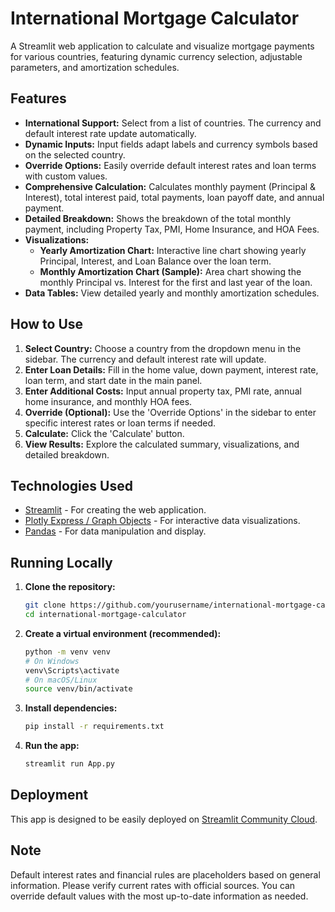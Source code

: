 # International Mortgage Calculator

A Streamlit web application to calculate and visualize mortgage payments for various countries, featuring dynamic currency selection, adjustable parameters, and amortization schedules.

## Features

*   **International Support:** Select from a list of countries. The currency and default interest rate update automatically.
*   **Dynamic Inputs:** Input fields adapt labels and currency symbols based on the selected country.
*   **Override Options:** Easily override default interest rates and loan terms with custom values.
*   **Comprehensive Calculation:** Calculates monthly payment (Principal & Interest), total interest paid, total payments, loan payoff date, and annual payment.
*   **Detailed Breakdown:** Shows the breakdown of the total monthly payment, including Property Tax, PMI, Home Insurance, and HOA Fees.
*   **Visualizations:**
    *   **Yearly Amortization Chart:** Interactive line chart showing yearly Principal, Interest, and Loan Balance over the loan term.
    *   **Monthly Amortization Chart (Sample):** Area chart showing the monthly Principal vs. Interest for the first and last year of the loan.
*   **Data Tables:** View detailed yearly and monthly amortization schedules.

## How to Use

1.  **Select Country:** Choose a country from the dropdown menu in the sidebar. The currency and default interest rate will update.
2.  **Enter Loan Details:** Fill in the home value, down payment, interest rate, loan term, and start date in the main panel.
3.  **Enter Additional Costs:** Input annual property tax, PMI rate, annual home insurance, and monthly HOA fees.
4.  **Override (Optional):** Use the 'Override Options' in the sidebar to enter specific interest rates or loan terms if needed.
5.  **Calculate:** Click the 'Calculate' button.
6.  **View Results:** Explore the calculated summary, visualizations, and detailed breakdown.

## Technologies Used

*   [Streamlit](https://streamlit.io/) - For creating the web application.
*   [Plotly Express / Graph Objects](https://plotly.com/python/) - For interactive data visualizations.
*   [Pandas](https://pandas.pydata.org/) - For data manipulation and display.

## Running Locally

1.  **Clone the repository:**
    ```bash
    git clone https://github.com/yourusername/international-mortgage-calculator.git
    cd international-mortgage-calculator
    ```
2.  **Create a virtual environment (recommended):**
    ```bash
    python -m venv venv
    # On Windows
    venv\Scripts\activate
    # On macOS/Linux
    source venv/bin/activate
    ```
3.  **Install dependencies:**
    ```bash
    pip install -r requirements.txt
    ```
4.  **Run the app:**
    ```bash
    streamlit run App.py
    ```

## Deployment

This app is designed to be easily deployed on [Streamlit Community Cloud](https://streamlit.io/cloud).

## Note

Default interest rates and financial rules are placeholders based on general information. Please verify current rates with official sources. You can override default values with the most up-to-date information as needed.
